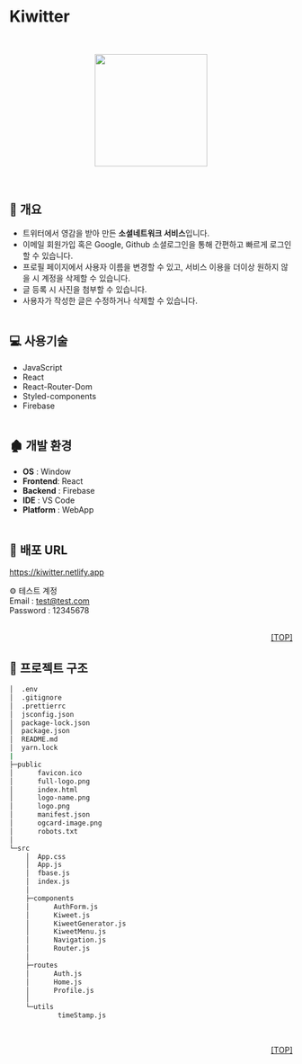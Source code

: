 # Kiwitter
<br>
<p align="center">
  <img src="https://user-images.githubusercontent.com/74545780/166619209-81b41533-bceb-4f49-9f2e-d1499fea8f92.png" width="200px"/>
<p>
<br>

## :pencil: 개요

- 트위터에서 영감을 받아 만든 **소셜네트워크 서비스**입니다.
- 이메일 회원가입 혹은 Google, Github 소셜로그인을 통해 간편하고 빠르게 로그인할 수 있습니다.
- 프로필 페이지에서 사용자 이름을 변경할 수 있고, 서비스 이용을 더이상 원하지 않을 시 계정을 삭제할 수 있습니다.
- 글 등록 시 사진을 첨부할 수 있습니다.
- 사용자가 작성한 글은 수정하거나 삭제할 수 있습니다.
  <br>
  <br>

## 💻 사용기술

- JavaScript
- React
- React-Router-Dom
- Styled-components
- Firebase
  <br>
  <br>

## 🏚 개발 환경

- **OS** : Window
- **Frontend**: React
- **Backend** : Firebase
- **IDE** : VS Code
- **Platform** : WebApp
  <br>
  <br>

## 🔗 배포 URL

https://kiwitter.netlify.app

⚙️ 테스트 계정<br>
Email : test@test.com<br>
Password : 12345678
<br>
<br>

<p align="right"><a href="#top">[TOP]</a></p>

## 💬 프로젝트 구조

```bash
│  .env
│  .gitignore
│  .prettierrc
│  jsconfig.json
│  package-lock.json
│  package.json
│  README.md
│  yarn.lock
|
├─public
│      favicon.ico
│      full-logo.png
│      index.html
│      logo-name.png
│      logo.png
│      manifest.json
│      ogcard-image.png
│      robots.txt
│
└─src
    │  App.css
    │  App.js
    │  fbase.js
    │  index.js
    │
    ├─components
    │      AuthForm.js
    │      Kiweet.js
    │      KiweetGenerator.js
    │      KiweetMenu.js
    │      Navigation.js
    │      Router.js
    │
    ├─routes
    │      Auth.js
    │      Home.js
    │      Profile.js
    │
    └─utils
            timeStamp.js
```

<br>
<p align="right"><a href="#top">[TOP]</a></p>
